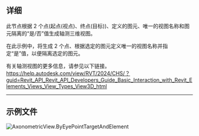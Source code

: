 ## 详细
此节点根据 2 个点(起点(视点)、终点(目标))、定义的图元、唯一的视图名称和图元隔离的“是/否”值生成轴测三维视图。

在此示例中，将生成 2 个点、根据选定的图元定义唯一的视图名称并指定“是”值，以便隔离选定的图元。

有关轴测视图的更多信息，请参见以下链接。
https://help.autodesk.com/view/RVT/2024/CHS/？guid=Revit_API_Revit_API_Developers_Guide_Basic_Interaction_with_Revit_Elements_Views_View_Types_View3D_html

___
## 示例文件

![AxonometricView.ByEyePointTargetAndElement](./Revit.Elements.Views.AxonometricView.ByEyePointTargetAndElement_img.jpg)
